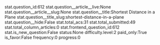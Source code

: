 stat.question_id:612
stat.question__article__live:None
stat.question__article__slug:None
stat.question__title:Shortest Distance in a Plane
stat.question__title_slug:shortest-distance-in-a-plane
stat.question__hide:False
stat.total_acs:31
stat.total_submitted:49
stat.total_column_articles:0
stat.frontend_question_id:612
stat.is_new_question:False
status:None
difficulty.level:2
paid_only:True
is_favor:False
frequency:0
progress:0
